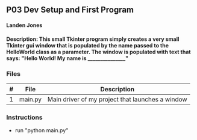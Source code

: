 ## P03 Dev Setup and First Program
#### Landen Jones
#### Description: This small Tkinter program simply creates a very small Tkinter gui window that is populated by the name passed to the HelloWorld class as a parameter. The window is populated with text that says: "Hello World! My name is _______________"

### Files
|   #   | File            | Description                                        |
| :---: | --------------- | -------------------------------------------------- |
|   1   | main.py         | Main driver of my project that launches a window   |

### Instructions

- run "python main.py"
